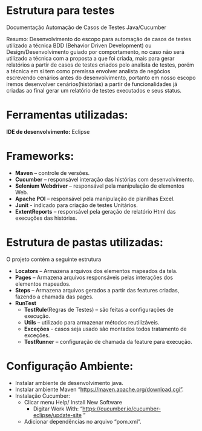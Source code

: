 # Estrutura para testes
Documentação Automação de Casos de Testes Java/Cucumber

Resumo: 
Desenvolvimento do escopo para automação de casos de testes utilizado a técnica BDD (Behavior Driven Development) ou Design/Desenvolvimento guiado por comportamento, no caso não será utilizado a técnica com a proposta a que foi criada, mais para gerar relatórios a partir de casos de testes criados pelo analista de testes, porém a técnica em si tem como premissa envolver analista de negócios escrevendo cenários antes do desenvolvimento, portanto em nosso escopo iremos desenvolver cenários(histórias) a partir de funcionalidades já criadas ao final gerar um relatório de testes executados e seus status.

# Ferramentas utilizadas:
**IDE de desenvolvimento:** Eclipse

# Frameworks: 
- **Maven** – controle de versões.
- **Cucumber** – responsável interação das histórias com desenvolvimento.
- **Selenium Webdriver** – responsável pela manipulação de elementos Web.
- **Apache POI** – responsável pela manipulação de planilhas Excel.
- **Junit** -  indicado para criação de testes Unitários.
- **ExtentReports** – responsável pela geração de relatório Html das execuções das histórias.

# Estrutura de pastas utilizadas:
O projeto contém a seguinte estrutura
- **Locators** – Armazena arquivos dos elementos mapeados da tela.
- **Pages** – Armazena arquivos responsáveis pelas interações dos elementos mapeados.
- **Steps** – Armazena arquivos gerados a partir das features criadas, fazendo a chamada das pages.
- **RunTest**
	- **TestRule**(Regras de Testes) – são feitas a configurações de execução.
	- **Utils** – utilizado para armazenar métodos reutilizáveis.
	- **Exceções** -  casos seja usado são montados todos tratamento de exceções.
 	- **TestRunner** – configuração de chamada da feature para execução.

# Configuração Ambiente: 
- Instalar ambiente de desenvolvimento java.
- Instalar ambiente Maven “https://maven.apache.org/download.cgi”.
- Instalação Cucumber:
  - Clicar menu Help/ Install New Software
	- Digitar Work With: 
      “https://cucumber.io/cucumber-eclipse/update-site ”
  - Adicionar dependências no arquivo “pom.xml”.

